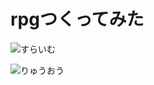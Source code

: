 # rpgつくってみた

![すらいむ](https://github.com/kochi00/rpg/assets/139095207/889784c2-5fcd-492f-8c30-7a0d3e0b8187)

![りゅうおう](https://github.com/kochi00/rpg/assets/139095207/a46edf80-6c13-44fd-9488-6ecbe1a42ea1)


